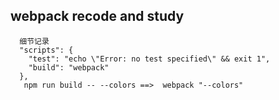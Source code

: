 
##  webpack recode and study
```
  细节记录
  "scripts": {
    "test": "echo \"Error: no test specified\" && exit 1",
    "build": "webpack"
  },
   npm run build -- --colors ==>  webpack "--colors"
```
